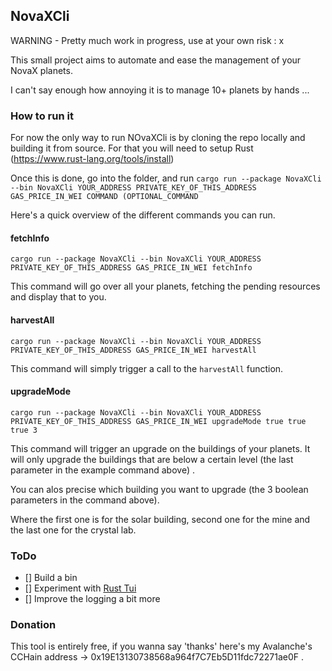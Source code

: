 ## NovaXCli

WARNING - Pretty much work in progress, use at your own risk : x

This small project aims to automate and ease the management of your NovaX planets.

I can't say enough how annoying it is to manage 10+ planets by hands ...

### How to run it

For now the only way to run NOvaXCli is by cloning the repo locally and building it from source.
For that you will need to setup Rust (https://www.rust-lang.org/tools/install)

Once this is done, go into the folder, and run `cargo run --package NovaXCli --bin NovaXCli YOUR_ADDRESS PRIVATE_KEY_OF_THIS_ADDRESS GAS_PRICE_IN_WEI COMMAND (OPTIONAL_COMMAND`

Here's a quick overview of the different commands you can run.

#### fetchInfo

`cargo run --package NovaXCli --bin NovaXCli YOUR_ADDRESS PRIVATE_KEY_OF_THIS_ADDRESS GAS_PRICE_IN_WEI fetchInfo`


This command will go over all your planets, fetching the pending resources and display that to you.

#### harvestAll

`cargo run --package NovaXCli --bin NovaXCli YOUR_ADDRESS PRIVATE_KEY_OF_THIS_ADDRESS GAS_PRICE_IN_WEI harvestAll`

This command will simply trigger a call to the `harvestAll` function.

#### upgradeMode

`cargo run --package NovaXCli --bin NovaXCli YOUR_ADDRESS PRIVATE_KEY_OF_THIS_ADDRESS GAS_PRICE_IN_WEI upgradeMode true true true 3`

This command will trigger an upgrade on the buildings of your planets. It will only upgrade the buildings that are below
a certain level (the last parameter in the example command above) .

You can alos precise which building you want to upgrade (the 3 boolean parameters in the command above).

Where the first one is for the solar building, second one for the mine and the last one for the crystal lab.

### ToDo
- [] Build a bin
- [] Experiment with [Rust Tui](https://github.com/fdehau/tui-rs)
- [] Improve the logging a bit more

### Donation

This tool is entirely free, if you wanna say 'thanks' here's my Avalanche's CCHain address -> 0x19E13130738568a964f7C7Eb5D11fdc72271ae0F .
